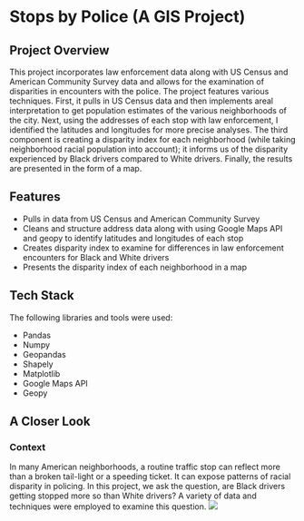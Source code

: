 # Stops by Police (A GIS Project)

## Project Overview
This project incorporates law enforcement data along with US Census and American Community Survey data and allows for the examination of disparities in encounters with the police. The project features various techniques. First, it pulls in US Census data and then implements areal interpretation to get population estimates of the various neighborhoods of the city. Next, using the addresses of each stop with law enforcement, I identified the latitudes and longitudes for more precise analyses. The third component is creating a disparity index for each neighborhood (while taking neighborhood racial population into account); it informs us of the disparity experienced by Black drivers compared to White drivers. Finally, the results are presented in the form of a map.

## Features
- Pulls in data from US Census and American Community Survey
- Cleans and structure address data along with using Google Maps API and geopy to identify latitudes and longitudes of each stop
- Creates disparity index to examine for differences in law enforcement encounters for Black and White drivers
- Presents the disparity index of each neighborhood in a map

## Tech Stack
The following libraries and tools were used:
- Pandas
- Numpy
- Geopandas
- Shapely
- Matplotlib
- Google Maps API
- Geopy

## A Closer Look 
### Context
In many American neighborhoods, a routine traffic stop can reflect more than a broken tail-light or a speeding ticket. It can expose patterns of racial disparity in policing. In this project, we ask the question, are Black drivers getting stopped more so than White drivers? A variety of data and techniques were employed to examine this question.
![](stops_by_police/slides_pics/Slide2.PNG)
